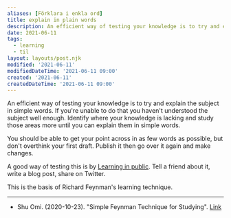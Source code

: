 ```yaml
---
aliases: [Förklara i enkla ord]
title: explain in plain words
description: An efficient way of testing your knowledge is to try and explain the subject in simple words
date: 2021-06-11
tags:
  - learning
  - til
layout: layouts/post.njk
modified: '2021-06-11'
modifiedDateTime: '2021-06-11 09:00'
created: '2021-06-11'
createdDateTime: '2021-06-11 09:00'
---
```


An efficient way of testing your knowledge is to try and explain the subject in simple words. If you're unable to do that you haven't understood the subject well enough. Identify where your knowledge is lacking and study those areas more until you can explain them in simple words.

You should be able to get your point across in as few words as possible, but don't overthink your first draft. Publish it then go over it again and make changes.

A good way of testing this is by [Learning in public](/posts/learning-in-public). Tell a friend about it, write a blog post, share on Twitter.

This is the basis of Richard Feynman's learning technique.

---

- Shu Omi. (2020-10-23). "Simple Feynman Technique for Studying". [Link](https://www.youtube.com/watch?v=GL6Z1DTJ-LQ)
